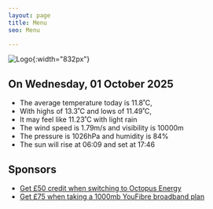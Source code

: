 ```yaml
---
layout: page
title: Menu
seo: Menu

---
```


![Logo](/images/logo.jpg){:width="832px"}

<!-- weather_marker starts -->
## On Wednesday, 01 October 2025

- The average temperature today is 11.8˚C,
- With highs of 13.3˚C and lows of 11.49˚C,
- It may feel like 11.23˚C with light rain
- The wind speed is 1.79m/s and visibility is 10000m
- The pressure is 1026hPa and humidity is 84%
- The sun will rise at 06:09 and set at 17:46

<!-- weather_marker ends -->

## Sponsors

- [Get £50 credit when switching to Octopus Energy](https://bit.ly/3oD1nnS)
- [Get £75 when taking a 1000mb YouFibre broadband plan](https://aklam.io/91zWhU?)

